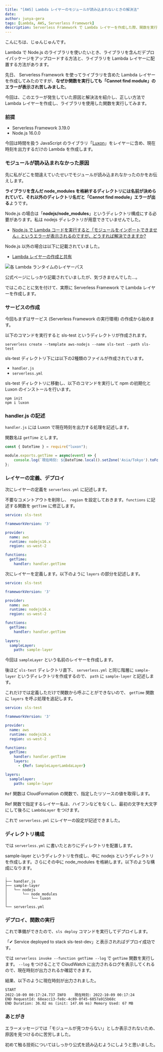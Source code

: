 ```yaml
---
title: "[AWS] Lambda レイヤーのモジュールが読み込まれないときの解決法"
date: 
author: junya-gera
tags: [Lambda, AWS, Serverless Framework]
description: Serverless Framework で Lambda レイヤーを作成した際、関数を実行したらモジュールが読み込まれない場合の解決方法を解説します。
---
```


こんにちは、じゅんじゅんです。

Lambda で Node.js のライブラリを使いたいとき、ライブラリを含んだデプロイパッケージをアップロードする方法と、ライブラリを Lambda レイヤーに配置する方法があります。

先日、 Serverless Framework を使ってライブラリを含めた Lambda レイヤーを作成してみたのですが、**なぜか関数を実行しても「Cannot find module」のエラーが表示され苦しみました**。

今回は、このエラーが発生していた原因と解決法を紹介し、正しい方法で Lambda レイヤーを作成し、ライブラリを使用した関数を実行してみます。

### 前提
- Serverless Framework 3.19.0
- Node.js 16.0.0

今回は時間を扱う JavaScript のライブラリ「[Luxon](https://moment.github.io/luxon/#/)」をレイヤーに含め、現在時刻を出力するだけの Lambda を作成します。

### モジュールが読み込まれなかった原因

先に私がどこを間違えていたせいでモジュールが読み込まれなかったのかをお伝えします。

**ライブラリを含んだ node_modules を格納するディレクトリには名前が決められていて、それ以外のディレクトリ名だと「Cannot find module」エラーが出る**ようです。

Node.js の場合は「**nodejs/node_modules**」というディレクトリ構成にする必要があります。私は nodejs ディレクトリが用意できていませんでした。

- [Node.js で Lambda コードを実行すると「モジュールをインポートできません」というエラーが表示されるのですが、どうすれば解決できますか?](https://aws.amazon.com/jp/premiumsupport/knowledge-center/lambda-import-module-error-nodejs/)

Node.js 以外の場合は以下に記載されていました。

- [Lambda レイヤーの作成と共有](https://docs.aws.amazon.com/ja_jp/lambda/latest/dg/configuration-layers.html)

![各 Lambda ランタイムのレイヤーパス](images/2022-10-09_00h50_47.png "各 Lambda ランタイムのレイヤーパス")

公式ページにしっかり記載されていましたが、気づきませんでした...。

ではこのことに気を付けて、実際に Serverless Framework で Lambda レイヤーを作成します。

### サービスの作成

今回もまずはサービス (Serverless Framework の実行環境) の作成から始めます。

以下のコマンドを実行すると sls-test というディレクトリが作成されます。

`serverless create --template aws-nodejs --name sls-test --path sls-test`

sls-test ディレクトリ下には以下の2種類のファイルが作成されています。

- `handler.js`
- `serverless.yml`

sls-test ディレクトリに移動し、以下のコマンドを実行して npm の初期化と Luxon のインストールを行います。

```
npm init
npm i luxon
```

### handler.js の記述

`handler.js` には Luxon で現在時刻を出力する処理を記述します。

関数名は `getTime` とします。

```js
const { DateTime } = require("luxon");

module.exports.getTime = async(event) => {
    console.log(`現在時刻: ${DateTime.local().setZone('Asia/Tokyo').toFormat('yyyy-MM-dd HH:mm:ss')}`);
};
```

### レイヤーの定義、デプロイ

次にレイヤーの定義を `serverless.yml` に記述します。

不要なコメントアウトを削除し、 `region` を設定しておきます。`functions` に記述する関数を `getTime` に修正します。

```yml{8,11,12}:title=serverless.yml
service: sls-test

frameworkVersion: '3'

provider:
  name: aws
  runtime: nodejs16.x
  region: us-west-2

functions:
  getTime:
    handler: handler.getTime
```

次にレイヤーを定義します。以下のように `layers` の部分を記述します。

```yml{14-16}:title=serverless.yml
service: sls-test

frameworkVersion: '3'

provider:
  name: aws
  runtime: nodejs16.x
  region: us-west-2

functions:
  getTime:
    handler: handler.getTime
    
layers:
  sampleLayer:
    path: sample-layer
```

今回は `sampleLayer` という名前のレイヤーを作成します。

後ほど `sls-test` ディレクトリ直下、 `serverless.yml` と同じ階層に `sample-layer` というディレクトリを作成するので、 `path` に `sample-layer` と記述します。

これだけでは定義しただけで関数から呼ぶことができないので、 `getTime` 関数に `layers` を呼ぶ処理を追記します。

```yml{13-14}:title=serverless.yml
service: sls-test

frameworkVersion: '3'

provider:
  name: aws
  runtime: nodejs16.x
  region: us-west-2

functions:
  getTime:
    handler: handler.getTime
    layers:
      - {Ref: SampleLayerLambdaLayer}

layers:
  samplelayer:
    path: sample-layer
```

`Ref` 関数は CloudFormation の関数で、指定したリソースの値を取得します。

Ref 関数で指定するレイヤー名は、ハイフンなどをなくし、最初の文字を大文字にして後ろに `LambdaLayer` をつけます。

これで `serverless.yml` にレイヤーの設定が記述できました。

### ディレクトリ構成

では `serverless.yml` に書いたとおりにディレクトリを配置します。

sample-layer というディレクトリを作成し、中に nodejs というディレクトリを作成します。さらにその中に node_modules を格納します。以下のような構成になります。

```
.
├── handler.js
├── sample-layer
│   └── nodejs
│       └── node_modules
│           └── luxon
│
└── serverless.yml
```

### デプロイ、関数の実行

これで準備ができたので、`sls deploy` コマンドを実行してデプロイします。

「✔ Service deployed to stack sls-test-dev」と表示されればデプロイ成功です。

では `serverless invoke --function getTime --log` で `getTime` 関数を実行します。 `--log` をつけることで CloudWatch に出力されるログを表示してくれるので、現在時刻が出力されるか確認できます。

結果、以下のように現在時刻が出力されました。

```
START
2022-10-09 00:17:24.737 INFO    現在時刻: 2022-10-09 00:17:24
END RequestId: 68eacc13-fe8c-4c89-8f45-6057a915b68c
END Duration: 36.02 ms (init: 147.66 ms) Memory Used: 67 MB
```

### あとがき

エラーメッセージでは「モジュールが見つからない」としか表示されないため、原因を見つけるのに苦労しました。

初めて触る技術についてはしっかり公式を読み込むようにしようと思いました。